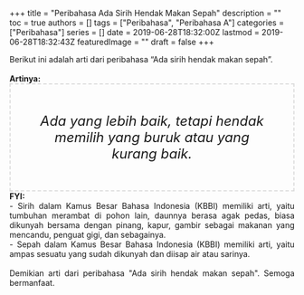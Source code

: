 +++
title = "Peribahasa Ada Sirih Hendak Makan Sepah"
description = ""
toc = true
authors = []
tags = ["Peribahasa", "Peribahasa A"]
categories = ["Peribahasa"]
series = []
date = 2019-06-28T18:32:00Z
lastmod = 2019-06-28T18:32:43Z
featuredImage = ""
draft = false
+++

<div dir="ltr" style="text-align: left;" trbidi="on"><div style="text-align: justify;">Berikut ini adalah arti dari peribahasa “Ada sirih hendak makan sepah”.</div><br /><div style="text-align: justify;"><b>Artinya:</b></div><div style="border: 2px dashed #ddd; font-size: 24px; height: auto; margin: 0 auto; padding: 50px; text-align: center; width: auto;"><i>Ada yang lebih baik, tetapi hendak memilih yang buruk atau yang kurang baik.</i></div><div style="text-align: justify;"><b>FYI:</b><br />- Sirih dalam Kamus Besar Bahasa Indonesia (KBBI) memiliki arti, yaitu tumbuhan merambat di pohon lain, daunnya berasa agak pedas, biasa dikunyah bersama dengan pinang, kapur, gambir sebagai makanan yang mencandu, penguat gigi, dan sebagainya.<br />- Sepah dalam Kamus Besar Bahasa Indonesia (KBBI) memiliki arti, yaitu ampas sesuatu yang sudah dikunyah dan diisap air atau sarinya.<br /><br /></div><div style="text-align: justify;">Demikian arti dari peribahasa "Ada sirih hendak makan sepah". Semoga bermanfaat.</div></div>
